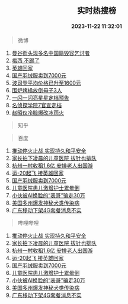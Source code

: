 <div align="center"><h2>实时热搜榜</h2><h4>2023-11-22 11:32:01</h4></div>

> 微博  

1. [曼谷街头现多名中国籍毁容乞讨者](https://s.weibo.com/weibo?q=%23%E6%9B%BC%E8%B0%B7%E8%A1%97%E5%A4%B4%E7%8E%B0%E5%A4%9A%E5%90%8D%E4%B8%AD%E5%9B%BD%E7%B1%8D%E6%AF%81%E5%AE%B9%E4%B9%9E%E8%AE%A8%E8%80%85%23&t=31&band_rank=1&Refer=top)<br />
2. [梅西 不踢了](https://s.weibo.com/weibo?q=%E6%A2%85%E8%A5%BF%20%E4%B8%8D%E8%B8%A2%E4%BA%86&t=31&band_rank=2&Refer=top)<br />
3. [英雄回家](https://s.weibo.com/weibo?q=%23%E8%8B%B1%E9%9B%84%E5%9B%9E%E5%AE%B6%23&t=31&band_rank=3&Refer=top)<br />
4. [国产羽绒服卖到7000元](https://s.weibo.com/weibo?q=%23%E5%9B%BD%E4%BA%A7%E7%BE%BD%E7%BB%92%E6%9C%8D%E5%8D%96%E5%88%B07000%E5%85%83%23&t=31&band_rank=4&Refer=top)<br />
5. [波司登平均价格已升至1600元](https://s.weibo.com/weibo?q=%23%E6%B3%A2%E5%8F%B8%E7%99%BB%E5%B9%B3%E5%9D%87%E4%BB%B7%E6%A0%BC%E5%B7%B2%E5%8D%87%E8%87%B31600%E5%85%83%23&t=31&band_rank=5&Refer=top)<br />
6. [围炉烤橘放倒母子3人](https://s.weibo.com/weibo?q=%23%E5%9B%B4%E7%82%89%E7%83%A4%E6%A9%98%E6%94%BE%E5%80%92%E6%AF%8D%E5%AD%903%E4%BA%BA%23&t=31&band_rank=6&Refer=top)<br />
7. [一闪一闪亮星星定档预告](https://s.weibo.com/weibo?q=%23%E4%B8%80%E9%97%AA%E4%B8%80%E9%97%AA%E4%BA%AE%E6%98%9F%E6%98%9F%E5%AE%9A%E6%A1%A3%E9%A2%84%E5%91%8A%23&t=31&band_rank=7&Refer=top)<br />
8. [名侦探学院7官宣定档](https://s.weibo.com/weibo?q=%23%E5%90%8D%E4%BE%A6%E6%8E%A2%E5%AD%A6%E9%99%A27%E5%AE%98%E5%AE%A3%E5%AE%9A%E6%A1%A3%23&t=31&band_rank=8&Refer=top)<br />
9. [赵昭仪冷脸爆改冰雨火](https://s.weibo.com/weibo?q=%23%E8%B5%B5%E6%98%AD%E4%BB%AA%E5%86%B7%E8%84%B8%E7%88%86%E6%94%B9%E5%86%B0%E9%9B%A8%E7%81%AB%23&t=31&band_rank=9&Refer=top)<br />

> 知乎  


> 百度  

1. [推动停火止战 实现持久和平安全](https://www.baidu.com/s?wd=%E6%8E%A8%E5%8A%A8%E5%81%9C%E7%81%AB%E6%AD%A2%E6%88%98+%E5%AE%9E%E7%8E%B0%E6%8C%81%E4%B9%85%E5%92%8C%E5%B9%B3%E5%AE%89%E5%85%A8&sa=fyb_news&rsv_dl=fyb_news)<br />
2. [家长拍下凌晨的儿童医院 拔针也排队](https://www.baidu.com/s?wd=%E5%AE%B6%E9%95%BF%E6%8B%8D%E4%B8%8B%E5%87%8C%E6%99%A8%E7%9A%84%E5%84%BF%E7%AB%A5%E5%8C%BB%E9%99%A2+%E6%8B%94%E9%92%88%E4%B9%9F%E6%8E%92%E9%98%9F&sa=fyb_news&rsv_dl=fyb_news)<br />
3. [杭州一村收租1.6亿 安排老人出国游](https://www.baidu.com/s?wd=%E6%9D%AD%E5%B7%9E%E4%B8%80%E6%9D%91%E6%94%B6%E7%A7%9F1.6%E4%BA%BF+%E5%AE%89%E6%8E%92%E8%80%81%E4%BA%BA%E5%87%BA%E5%9B%BD%E6%B8%B8&sa=fyb_news&rsv_dl=fyb_news)<br />
4. [运-20起飞 接英雄回家](https://www.baidu.com/s?wd=%E8%BF%90-20%E8%B5%B7%E9%A3%9E+%E6%8E%A5%E8%8B%B1%E9%9B%84%E5%9B%9E%E5%AE%B6&sa=fyb_news&rsv_dl=fyb_news)<br />
5. [国产羽绒服卖到7000元](https://www.baidu.com/s?wd=%E5%9B%BD%E4%BA%A7%E7%BE%BD%E7%BB%92%E6%9C%8D%E5%8D%96%E5%88%B07000%E5%85%83&sa=fyb_news&rsv_dl=fyb_news)<br />
6. [儿童医院患儿激增护士累晕倒](https://www.baidu.com/s?wd=%E5%84%BF%E7%AB%A5%E5%8C%BB%E9%99%A2%E6%82%A3%E5%84%BF%E6%BF%80%E5%A2%9E%E6%8A%A4%E5%A3%AB%E7%B4%AF%E6%99%95%E5%80%92&sa=fyb_news&rsv_dl=fyb_news)<br />
7. [小伙被AI换脸的“表哥”骗走30万](https://www.baidu.com/s?wd=%E5%B0%8F%E4%BC%99%E8%A2%ABAI%E6%8D%A2%E8%84%B8%E7%9A%84%E2%80%9C%E8%A1%A8%E5%93%A5%E2%80%9D%E9%AA%97%E8%B5%B030%E4%B8%87&sa=fyb_news&rsv_dl=fyb_news)<br />
8. [美国多州爆发神秘犬类传染病](https://www.baidu.com/s?wd=%E7%BE%8E%E5%9B%BD%E5%A4%9A%E5%B7%9E%E7%88%86%E5%8F%91%E7%A5%9E%E7%A7%98%E7%8A%AC%E7%B1%BB%E4%BC%A0%E6%9F%93%E7%97%85&sa=fyb_news&rsv_dl=fyb_news)<br />
9. [广东移动下架4G套餐消息不实](https://www.baidu.com/s?wd=%E5%B9%BF%E4%B8%9C%E7%A7%BB%E5%8A%A8%E4%B8%8B%E6%9E%B64G%E5%A5%97%E9%A4%90%E6%B6%88%E6%81%AF%E4%B8%8D%E5%AE%9E&sa=fyb_news&rsv_dl=fyb_news)<br />

> 哔哩哔哩  

1. [推动停火止战 实现持久和平安全](https://www.baidu.com/s?wd=%E6%8E%A8%E5%8A%A8%E5%81%9C%E7%81%AB%E6%AD%A2%E6%88%98+%E5%AE%9E%E7%8E%B0%E6%8C%81%E4%B9%85%E5%92%8C%E5%B9%B3%E5%AE%89%E5%85%A8&sa=fyb_news&rsv_dl=fyb_news)<br />
2. [家长拍下凌晨的儿童医院 拔针也排队](https://www.baidu.com/s?wd=%E5%AE%B6%E9%95%BF%E6%8B%8D%E4%B8%8B%E5%87%8C%E6%99%A8%E7%9A%84%E5%84%BF%E7%AB%A5%E5%8C%BB%E9%99%A2+%E6%8B%94%E9%92%88%E4%B9%9F%E6%8E%92%E9%98%9F&sa=fyb_news&rsv_dl=fyb_news)<br />
3. [杭州一村收租1.6亿 安排老人出国游](https://www.baidu.com/s?wd=%E6%9D%AD%E5%B7%9E%E4%B8%80%E6%9D%91%E6%94%B6%E7%A7%9F1.6%E4%BA%BF+%E5%AE%89%E6%8E%92%E8%80%81%E4%BA%BA%E5%87%BA%E5%9B%BD%E6%B8%B8&sa=fyb_news&rsv_dl=fyb_news)<br />
4. [运-20起飞 接英雄回家](https://www.baidu.com/s?wd=%E8%BF%90-20%E8%B5%B7%E9%A3%9E+%E6%8E%A5%E8%8B%B1%E9%9B%84%E5%9B%9E%E5%AE%B6&sa=fyb_news&rsv_dl=fyb_news)<br />
5. [国产羽绒服卖到7000元](https://www.baidu.com/s?wd=%E5%9B%BD%E4%BA%A7%E7%BE%BD%E7%BB%92%E6%9C%8D%E5%8D%96%E5%88%B07000%E5%85%83&sa=fyb_news&rsv_dl=fyb_news)<br />
6. [儿童医院患儿激增护士累晕倒](https://www.baidu.com/s?wd=%E5%84%BF%E7%AB%A5%E5%8C%BB%E9%99%A2%E6%82%A3%E5%84%BF%E6%BF%80%E5%A2%9E%E6%8A%A4%E5%A3%AB%E7%B4%AF%E6%99%95%E5%80%92&sa=fyb_news&rsv_dl=fyb_news)<br />
7. [小伙被AI换脸的“表哥”骗走30万](https://www.baidu.com/s?wd=%E5%B0%8F%E4%BC%99%E8%A2%ABAI%E6%8D%A2%E8%84%B8%E7%9A%84%E2%80%9C%E8%A1%A8%E5%93%A5%E2%80%9D%E9%AA%97%E8%B5%B030%E4%B8%87&sa=fyb_news&rsv_dl=fyb_news)<br />
8. [美国多州爆发神秘犬类传染病](https://www.baidu.com/s?wd=%E7%BE%8E%E5%9B%BD%E5%A4%9A%E5%B7%9E%E7%88%86%E5%8F%91%E7%A5%9E%E7%A7%98%E7%8A%AC%E7%B1%BB%E4%BC%A0%E6%9F%93%E7%97%85&sa=fyb_news&rsv_dl=fyb_news)<br />
9. [广东移动下架4G套餐消息不实](https://www.baidu.com/s?wd=%E5%B9%BF%E4%B8%9C%E7%A7%BB%E5%8A%A8%E4%B8%8B%E6%9E%B64G%E5%A5%97%E9%A4%90%E6%B6%88%E6%81%AF%E4%B8%8D%E5%AE%9E&sa=fyb_news&rsv_dl=fyb_news)<br />
